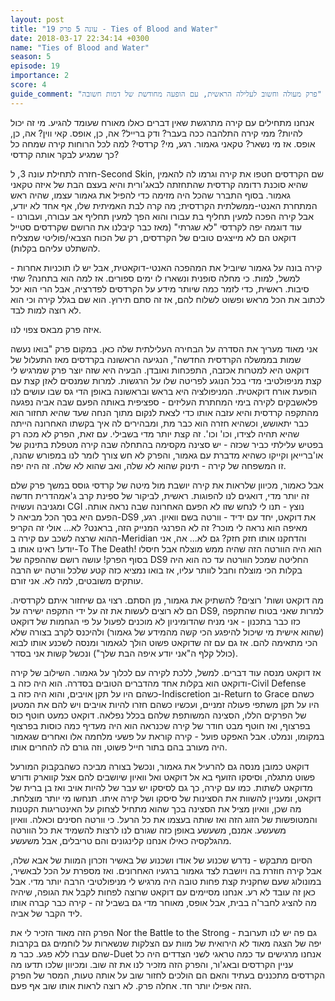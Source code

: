 ```yaml
---
layout: post
title: "עונה 5 פרק 19 - Ties of Blood and Water"
date: 2018-03-17 22:34:14 +0300
name: "Ties of Blood and Water"
season: 5
episode: 19
importance: 2
score: 4
guide_comment: "פרק מעולה וחשוב לעלילה הראשית, עם הופעה מחודשת של דמות חשובה"
---
```



אנחנו מתחילים עם קירה מתרגשת שאין דברים כאלו מאורח שעומד להגיע. מי זה יכול להיות? ממי קירה התלהבה ככה בעבר? ודק ברייל? אה, כן, אופס. קאי ווין? אה, כן, אופס. אז מי נשאר? טקאני גאמור. רגע, מי? קרדסי? למה לכל הרוחות קירה שמחה כל כך שמגיע לבקר אותה קרדסי?

חזרה לתחילת עונה 3, ל-Second Skin, שם הקרדסים חטפו את קירה וגרמו לה להאמין שהיא סוכנת רדומה קרדסית שהתחזתה לבאג'ורית והיא בעצם הבת של איזה טקאני גאמור. בסוף התברר שהכל היה מזימה כדי להפיל את גאמור עצמו, שהיה ראש המתחרת האנטי-ממשלתית הקרדסית; מה קרה לבת האמיתית שלו, אף אחד לא יודע, אבל קירה הפכה למעין תחליף בת עבורו והוא הפך למעין תחליף אב עבורה, ועבורנו - עוד דוגמה יפה לקרדסי "לא שגרתי" (מאז כבר קיבלנו את הרושם שקרדסים סטייל דוקאט הם לא מייצגים טובים של הקרדסים, רק של הכוח הצבאי/פוליטי שמצליח להשתלט עליהם בקלות).

קירה בונה על גאמור שיוביל את המהפכה האנטי-דוקאטית, אבל יש לו תוכניות אחרות - למשל, למות. כי מחלה סופנית ונשארו לו ימים ספורים. אז למה הוא בתחנה? שתי סיבות. ראשית, כדי לזמר כמה שיותר מידע על הקרדסים לפדרציה, אבל הרי הוא יכל לכתוב את הכל מראש ופשוט לשלוח להם, אז זה סתם תירוץ. הוא שם בגלל קירה וכי הוא לא רוצה למות לבד.

איזה פרק מבאס צפוי לנו.

אני מאוד מעריך את הסדרה על הבחירה העלילתית שלה כאן. במקום פרק "בואו נעשה שמות בממשלה הקרדסית החדשה", הנגיעה הראשונה בקרדסים מאז התעלול של דוקאט היא למטרות אכזבה, התפכחות ואובדן. הבעיה היא שזה יוצר פרק שמרגיש לי קצת מניפולטיבי מדי בכל הנוגע לפריטה שלו על הרגשות. למרות שמנסים לאזן קצת עם הופעת אורח דוקאטית. המניפולציה היא בראש ובראשונה באופן הדי גס שבו עושים לנו פלאשבקים לקירה בימי המחתרת העליזים - ספציפית באותה הפעם שבה אביה נפגעה מהתקפה קרדסית והיא עזבה אותו כדי לצאת לנקום מתוך הנחה שעד שהיא תחזור הוא כבר יתאושש, וכשהיא חזרה הוא כבר מת, ומבהירים לה איך בקשתו האחרונה הייתה שהיא תהיה לצידו, וכו' וכו'. זה קצת יותר מדי בשבילי. עם זאת, הפרק לא מכה רק בפטיש עלילתי כביר שכזה - יש סצינה מקסימה בהתחלה שבה קירה מטפלת בתינוק של או'ברייאן וקייקו כשהיא מדברת עם גאמור, והפרק לא חש צורך לומר לנו במפורש שהנה, זו המשפחה של קירה - תינוק שהוא לא שלה, ואב שהוא לא שלה. זה היה יפה.

אבל כאמור, מכיוון שלראות את קירה יושבת מול מיטה של קרדסי גוסס במשך פרק שלם זה יותר מדי, דואגים לנו להפוגות. ראשית, לביקור של ספינת קרב ג'אמהדרית חדשה ומגניבה ועשויה CGI נוצץ - תנו לי לנחש שזו לא הפעם האחרונה שבה נראה אותה. הפעם היא בסך הכל מביאה ל-DS9 את דוקאט, יחד עם ידיד - וורטה בשם וואיון. רגע, מאיפה הוא נראה לי מוכר? זה לא הפרנגי המנייק הזה, בראנט? לא... אולי זה הקריפ ההוא שרצה לשכב עם קירה ב-Meridian והדחקנו אותו חזק חזק? גם לא... אה, אני יודע! ראינו אותו ב-To The Death! הוא היה הוורטה הזה שהיה ממש מוצלח אבל חיסלו בסוף הפרק! עושה רושם שההפקה של DS9 החליטה שמכל הוורטה עד כה הוא היה בקלות הכי מוצלח וחבל לוותר עליו, אז בואו נמציא כזה קטע שלכל וורטה יש הרבה עותקים משובטים, למה לא. אני זורם.

מה דוקאט ושות' רוצים? להשתיק את גאמור, מן הסתם. רצוי גם שיחזור איתם לקרדסיה. הם לא רוצים לעשות את זה על ידי התקפה ישירה על DS9, למרות שאני בטוח שהתקפה כזו כבר בתכנון - אני מניח שהדומיניון לא מוכנים לפעול על פי הגחמות של דוקאט (שהוא אישית מי שיכול להיפגע הכי קשה מהמידע של גאמור) ולהיכנס לקרב בצורה שלא הכי מתאימה להם. אז גם עם זה שדוקאט פשוט הולך לגאמור ומנסה לשכנע אותו לבוא (כולל קלף ה"אני יודע איפה הבת שלך") ונכשל קשות אני בסדר.

אז דוקאט מנסה עוד דברים. למשל, ללכת לקירה עם לכלוך על גאמור. השילוב של קירה ודוקאט הוא בקלות אחד מהדברים הטובים בסדרה. הוא היה כזה ב-Civil Defense כשהם היו על תקן אויבים, והוא היה כזה ב-Indiscretion וב-Return to Grace כשהם היו על תקן משתפי פעולה זמניים, ועכשיו כשהם חזרו להיות אויבים ויש להם את המטען של הפרקים הללו, הסצינה המשותפת שלהם בכלל נפלאה. דוקאט כמעט חוטף כוס בפרצוף, ואז חוטף מבט חודר של קירה שכנראה הוא היה מעדיף כמה כוסות בפרצוף במקומו, ונמלט. אבל האפקט פועל - קירה קוראת על פשעי מלחמה אלו ואחרים שגאמור היה מעורב בהם בתור חייל פשוט, וזה גורם לה להחרים אותו.

דוקאט כמובן מנסה גם להרעיל את גאמור, ונכשל בצורה מביכה כשהבקבוק המורעל פשוט מתגלה, וסיסקו הזועף בא אל דוקאט ואל וואיון שיושבים להם אצל קווארק ודורש מדוקאט לשתות. כמו עם קירה, כך גם לסיסקו יש עבר של להיות אויב ואז בן ברית של דוקאט, ומעניין להשוות את הסצינות של סיסקו ושל קירה איתו. תנחשו מי יותר מוצלחת. מה שכן, וואיון מציל את הסצינה בכך שהוא מתחיל לצחוק על האינטריגות הקטנות והמטופשות של הזוג הזה ואז שותה בעצמו את כל הרעל. כי וורטה חסינים וכאלה. וואיון משעשע. אמנם, משעשע באופן כזה שגורם לנו לרצות להשמיד את כל הוורטה מהגלקסיה כאילו אנחנו קלינגונים והם טריבלים, אבל משעשע.

הסיום מתבקש - נדרש שכנוע של אודו ושכנוע של באשיר וזכרון המוות של אבא שלה, אבל קירה חוזרת בה ויושבת לצד גאמור ברגעיו האחרונים. ואז מספרת על הכל לבאשיר, במונולוג שעם שחקנית קצת פחות טובה היה מרגיש לי מניפולטיבי הרבה יותר מדי. אבל כאן זה עובד לא רע. אנחנו מסיימים עם דוקאט שרוצה לפחות לקבל את הגופה, שיהיה מה להציג לחבר'ה בבית, אבל אופס, מאוחר מדי גם בשביל זה - קירה כבר קברה אותו ליד הקבר של אביה.

הפרק הזה מאוד הזכיר לי את Nor the Battle to the Strong - גם פה יש לנו תערובת יפה של הצגה מאוד לא הירואית של מוות עם הצלקות שנשארות על לוחמים גם בקרבות שהם עברו ללא פגע. כבר מ-Duet אנחנו מרגישים עד כמה טראגי לשני הצדדים היה כל עניין הקרדסים ובאג'ור, והפרק הזה מזכיר לנו את זה שוב. ומכיוון שלכו תדעו מה הקרדסים מתכננים בעתיד והאם הם הולכים לחזור שוב על אותה טעות, המסר של הפרק הזה אפילו יותר חד. אחלה פרק. לא רוצה לראות אותו שוב אף פעם.

